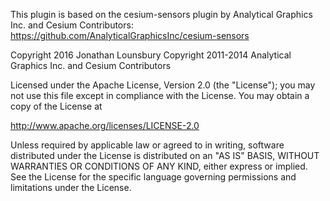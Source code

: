 This plugin is based on the cesium-sensors plugin by Analytical Graphics Inc. and Cesium Contributors: https://github.com/AnalyticalGraphicsInc/cesium-sensors

Copyright 2016 Jonathan Lounsbury
Copyright 2011-2014 Analytical Graphics Inc. and Cesium Contributors

Licensed under the Apache License, Version 2.0 (the "License"); you may not use this file except in compliance with the License. You may obtain a copy of the License at

http://www.apache.org/licenses/LICENSE-2.0

Unless required by applicable law or agreed to in writing, software distributed under the License is distributed on an "AS IS" BASIS, WITHOUT WARRANTIES OR CONDITIONS OF ANY KIND, either express or implied. See the License for the specific language governing permissions and limitations under the License.
